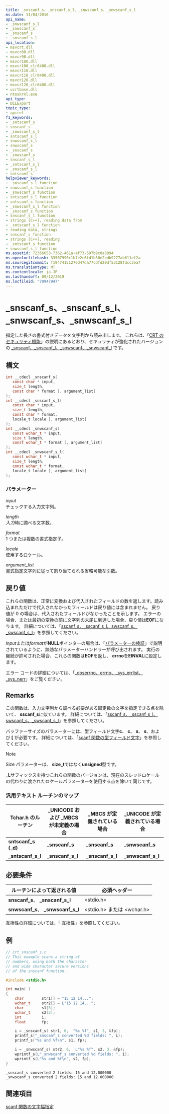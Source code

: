 ```yaml
---
title: _snscanf_s、_snscanf_s_l、_snwscanf_s、_snwscanf_s_l
ms.date: 11/04/2016
api_name:
- _snwscanf_s_l
- _snwscanf_s
- _snscanf_s
- _snscanf_s_l
api_location:
- msvcrt.dll
- msvcr80.dll
- msvcr90.dll
- msvcr100.dll
- msvcr100_clr0400.dll
- msvcr110.dll
- msvcr110_clr0400.dll
- msvcr120.dll
- msvcr120_clr0400.dll
- ucrtbase.dll
- ntoskrnl.exe
api_type:
- DLLExport
topic_type:
- apiref
f1_keywords:
- _sntscanf_s
- snscanf_s
- _snwscanf_s_l
- sntscanf_s_l
- snwscanf_s_l
- snwscanf_s
- _snscanf_s
- _snwscanf_s
- snscanf_s_l
- _sntscanf_s_l
- _snscanf_s_l
- sntscanf_s
helpviewer_keywords:
- _snscanf_s_l function
- snwscanf_s function
- _snwscanf_s function
- sntscanf_s_l function
- sntscanf_s function
- _snwscanf_s_l function
- _snscanf_s function
- snscanf_s_l function
- strings [C++], reading data from
- _sntscanf_s_l function
- reading data, strings
- snscanf_s function
- strings [C++], reading
- _sntscanf_s function
- snwscanf_s_l function
ms.assetid: 72356653-7362-461a-af73-597b9c0a8094
ms.openlocfilehash: 33507990c1b7e2c6fd1b30e2bdb9277ab611ef2a
ms.sourcegitcommit: f19474151276d47da77cdfd20df53128fdcc3ea7
ms.translationtype: MT
ms.contentlocale: ja-JP
ms.lasthandoff: 09/12/2019
ms.locfileid: "70947947"
---
```

# <a name="_snscanf_s-_snscanf_s_l-_snwscanf_s-_snwscanf_s_l"></a>_snscanf_s、_snscanf_s_l、_snwscanf_s、_snwscanf_s_l

指定した長さの書式付きデータを文字列から読み出します。 これらは、「[CRT のセキュリティ機能](../../c-runtime-library/security-features-in-the-crt.md)」の説明にあるとおり、セキュリティが強化されたバージョンの [_snscanf、_snscanf_l、_snwscanf、_snwscanf_l](snscanf-snscanf-l-snwscanf-snwscanf-l.md) です。

## <a name="syntax"></a>構文

```C
int __cdecl _snscanf_s(
   const char * input,
   size_t length,
   const char * format [, argument_list]
);
int __cdecl _snscanf_s_l(
   const char * input,
   size_t length,
   const char * format,
   locale_t locale [, argument_list]
);
int __cdecl _snwscanf_s(
   const wchar_t * input,
   size_t length,
   const wchar_t * format [, argument_list]
);
int __cdecl _snwscanf_s_l(
   const wchar_t * input,
   size_t length,
   const wchar_t * format,
   locale_t locale [, argument_list]
);
```

### <a name="parameters"></a>パラメーター

*input*<br/>
チェックする入力文字列。

*length*<br/>
*入力*時に調べる文字数。

*format*<br/>
1 つまたは複数の書式指定子。

*locale*<br/>
使用するロケール。

*argument_list*<br/>
書式指定文字列に従って割り当てられる省略可能な引数。

## <a name="return-value"></a>戻り値

これらの関数は、正常に変換および代入されたフィールドの数を返します。読み込まれただけで代入されなかったフィールドは戻り値には含まれません。 戻り値が 0 の場合は、代入されたフィールドがなかったことを示します。 エラーの場合、または最初の変換の前に文字列の末尾に到達した場合、戻り値は**EOF**になります。 詳細については、「[sscanf_s、_sscanf_s_l、swscanf_s、_swscanf_s_l](sscanf-s-sscanf-s-l-swscanf-s-swscanf-s-l.md)」を参照してください。

*Input*または*format*が**NULL**ポインターの場合は、「[パラメーターの検証](../../c-runtime-library/parameter-validation.md)」で説明されているように、無効なパラメーターハンドラーが呼び出されます。 実行の継続が許可された場合、これらの関数は**EOF**を返し、 **errno**を**EINVAL**に設定します。

エラー コードの詳細については、「[_doserrno、errno、_sys_errlist、_sys_nerr](../../c-runtime-library/errno-doserrno-sys-errlist-and-sys-nerr.md)」をご覧ください。

## <a name="remarks"></a>Remarks

この関数は、入力文字列から調べる必要がある固定数の文字を指定できる点を除いて、 **sscanf_s**に似ています。 詳細については、「[sscanf_s、_sscanf_s_l、swscanf_s、_swscanf_s_l](sscanf-s-sscanf-s-l-swscanf-s-swscanf-s-l.md)」を参照してください。

バッファーサイズのパラメーターには、型フィールド文字**c**、 **c**、 **s**、 **s**、および **[** が必要です。 詳細については、「[scanf 関数の型フィールド文字](../../c-runtime-library/scanf-type-field-characters.md)」を参照してください。

> [!NOTE]
> Size パラメーターは、 **size_t**ではなく**unsigned**型です。

**_L**サフィックスを持つこれらの関数のバージョンは、現在のスレッドロケールの代わりに渡されたロケールパラメーターを使用する点を除いて同じです。

### <a name="generic-text-routine-mappings"></a>汎用テキスト ルーチンのマップ

|Tchar.h のルーチン|_UNICODE および _MBCS が未定義の場合|_MBCS が定義されている場合|_UNICODE が定義されている場合|
|---------------------|--------------------------------------|--------------------|-----------------------|
|**sntscanf_s (_d)**|**_snscanf_s**|**_snscanf_s**|**_snwscanf_s**|
|**_sntscanf_s_l**|**_snscanf_s_l**|**_snscanf_s_l**|**_snwscanf_s_l**|

## <a name="requirements"></a>必要条件

|ルーチンによって返される値|必須ヘッダー|
|-------------|---------------------|
|**snscanf_s**、 **_snscanf_s_l**|\<stdio.h>|
|**snwscanf_s**、 **_snwscanf_s_l**|\<stdio.h> または \<wchar.h>|

互換性の詳細については、「 [互換性](../../c-runtime-library/compatibility.md)」を参照してください。

## <a name="example"></a>例

```C
// crt_snscanf_s.c
// This example scans a string of
// numbers, using both the character
// and wide character secure versions
// of the snscanf function.

#include <stdio.h>

int main( )
{
    char        str1[] = "15 12 14...";
    wchar_t     str2[] = L"15 12 14...";
    char        s1[3];
    wchar_t     s2[3];
    int         i;
    float       fp;

    i = _snscanf_s( str1, 6,  "%s %f", s1, 3, &fp);
    printf_s("_snscanf_s converted %d fields: ", i);
    printf_s("%s and %f\n", s1, fp);

    i = _snwscanf_s( str2, 6,  L"%s %f", s2, 3, &fp);
    wprintf_s(L"_snwscanf_s converted %d fields: ", i);
    wprintf_s(L"%s and %f\n", s2, fp);
}
```

```Output
_snscanf_s converted 2 fields: 15 and 12.000000
_snwscanf_s converted 2 fields: 15 and 12.000000
```

## <a name="see-also"></a>関連項目

[scanf 関数の文字幅指定](../../c-runtime-library/scanf-width-specification.md)<br/>
